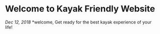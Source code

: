 # Welcome to Kayak Friendly Website
*Dec 12, 2018*
*welcome, 
Get ready for the best kayak experience of your life!
<!--stackedit_data:
eyJoaXN0b3J5IjpbMTU2MTU2MzQ2OF19
-->